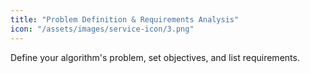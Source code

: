 ```yaml
---
title: "Problem Definition & Requirements Analysis"
icon: "/assets/images/service-icon/3.png"
---
```


Define your algorithm's problem, set objectives, and list requirements.
